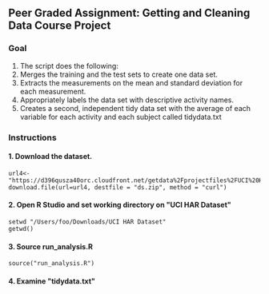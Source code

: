## Peer Graded Assignment: Getting and Cleaning Data Course Project
### Goal
1. The script does the following:
2. Merges the training and the test sets to create one data set.
3. Extracts the measurements on the mean and standard deviation for each measurement.
4. Appropriately labels the data set with descriptive activity names.
5. Creates a second, independent tidy data set with the average of each variable for each activity and each subject called tidydata.txt

### Instructions
#### 1. Download the dataset.
```
url4<-"https://d396qusza40orc.cloudfront.net/getdata%2Fprojectfiles%2FUCI%20HAR%20Dataset.zip"
download.file(url=url4, destfile = "ds.zip", method = "curl")
```
#### 2. Open R Studio and set working directory on "UCI HAR Dataset"
```
setwd "/Users/foo/Downloads/UCI HAR Dataset"
getwd()
```
#### 3. Source run_analysis.R
```
source("run_analysis.R")
```
#### 4. Examine "tidydata.txt"
